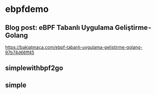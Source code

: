 # ebpfdemo
## Blog post: eBPF Tabanlı Uygulama Geliştirme - Golang
https://bakiatmaca.com/ebpf-tabanlı-uygulama-gelistirme-golang-97b74d66ff45


## simplewithbpf2go
## simple

